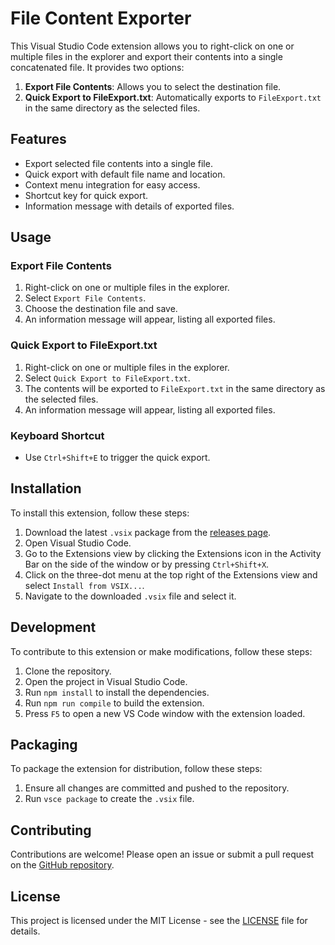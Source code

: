 # File Content Exporter

This Visual Studio Code extension allows you to right-click on one or multiple files in the explorer and export their contents into a single concatenated file. It provides two options:
1. **Export File Contents**: Allows you to select the destination file.
2. **Quick Export to FileExport.txt**: Automatically exports to `FileExport.txt` in the same directory as the selected files.

## Features

- Export selected file contents into a single file.
- Quick export with default file name and location.
- Context menu integration for easy access.
- Shortcut key for quick export.
- Information message with details of exported files.

## Usage

### Export File Contents

1. Right-click on one or multiple files in the explorer.
2. Select `Export File Contents`.
3. Choose the destination file and save.
4. An information message will appear, listing all exported files.

### Quick Export to FileExport.txt

1. Right-click on one or multiple files in the explorer.
2. Select `Quick Export to FileExport.txt`.
3. The contents will be exported to `FileExport.txt` in the same directory as the selected files.
4. An information message will appear, listing all exported files.

### Keyboard Shortcut

- Use `Ctrl+Shift+E` to trigger the quick export.

## Installation

To install this extension, follow these steps:

1. Download the latest `.vsix` package from the [releases page](https://github.com/your-repo/file-content-exporter/releases).
2. Open Visual Studio Code.
3. Go to the Extensions view by clicking the Extensions icon in the Activity Bar on the side of the window or by pressing `Ctrl+Shift+X`.
4. Click on the three-dot menu at the top right of the Extensions view and select `Install from VSIX...`.
5. Navigate to the downloaded `.vsix` file and select it.

## Development

To contribute to this extension or make modifications, follow these steps:

1. Clone the repository.
2. Open the project in Visual Studio Code.
3. Run `npm install` to install the dependencies.
4. Run `npm run compile` to build the extension.
5. Press `F5` to open a new VS Code window with the extension loaded.

## Packaging

To package the extension for distribution, follow these steps:

1. Ensure all changes are committed and pushed to the repository.
2. Run `vsce package` to create the `.vsix` file.

## Contributing

Contributions are welcome! Please open an issue or submit a pull request on the [GitHub repository](https://github.com/your-repo/file-content-exporter).

## License

This project is licensed under the MIT License - see the [LICENSE](LICENSE) file for details.
